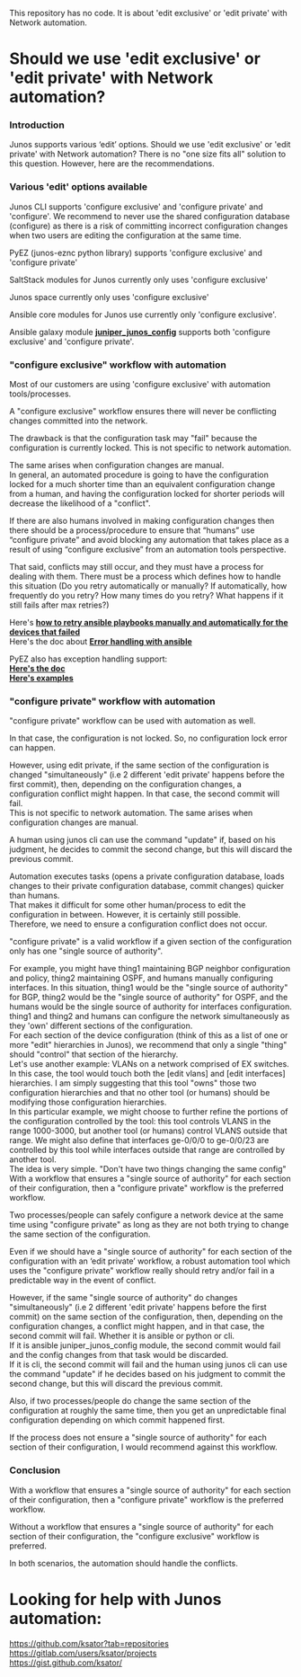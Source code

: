 This repository has no code. It is about 'edit exclusive' or 'edit private' with Network automation.

# Should we use 'edit exclusive' or 'edit private' with Network automation?  

### Introduction  
Junos supports various ‘edit’ options. Should we use 'edit exclusive' or 'edit private' with Network automation? There is no "one size fits all" solution to this question. However, here are the recommendations.  

### Various 'edit' options available 
 
Junos CLI supports 'configure exclusive' and 'configure private' and 'configure'. We recommend to never use the shared configuration database (configure) as there is a risk of committing incorrect configuration changes when two users are editing the configuration at the same time.  
 
PyEZ (junos-eznc python library) supports 'configure exclusive' and 'configure private'  

SaltStack modules for Junos currently only uses 'configure exclusive'  

Junos space currently only uses 'configure exclusive'  

Ansible core modules for Junos use currently only 'configure exclusive'.    

Ansible galaxy module [**juniper_junos_config**](http://junos-ansible-modules.readthedocs.io/en/2.0.1/juniper_junos_config.html) supports both 'configure exclusive' and 'configure private'.    
 
### "configure exclusive" workflow with automation

Most of our customers are using 'configure exclusive' with automation tools/processes.  

A "configure exclusive" workflow ensures there will never be conflicting changes committed into the network.  

The drawback is that the configuration task may "fail" because the configuration is currently locked. This is not specific to network automation.  

The same arises when configuration changes are manual.  
In general, an automated procedure is going to have the configuration locked for a much shorter time than an equivalent configuration change from a human, and having the configuration locked for shorter periods will decrease the likelihood of a "conflict".  

If there are also humans involved in making configuration changes then there should be a process/procedure to ensure that “humans” use “configure private” and avoid blocking any automation that takes place as a result of using “configure exclusive” from an automation tools perspective.  

That said, conflicts may still occur, and they must have a process for dealing with them. There must be a process which defines how to handle this situation (Do you retry automatically or manually? If automatically, how frequently do you retry? How many times do you retry? What happens if it still fails after max retries?) 

Here's [**how to retry ansible playbooks manually and automatically for the devices that failed**](https://github.com/ksator/EVPN_DCI_automation/wiki/how-to-retry-a-playbook-for-the-devices-that-failed)  
Here's the doc about [**Error handling with ansible**](http://docs.ansible.com/ansible/latest/playbooks_error_handling.html)   

PyEZ also has exception handling support:  
[**Here's the doc**](https://www.juniper.net/documentation/en_US/junos-pyez/topics/example/junos-pyez-program-configuration-data-loading-from-file.html)  
[**Here's examples**](https://github.com/ksator/python-training-for-network-engineers/tree/master/exceptions)    

### "configure private" workflow with automation

"configure private" workflow can be used with automation as well.   

In that case, the configuration is not locked. So, no configuration lock error can happen.      

However, using edit private, if the same section of the configuration is changed "simultaneously" (i.e 2 different 'edit private' happens before the first commit), then, depending on the configuration changes, a configuration conflict might happen. In that case, the second commit will fail.  
This is not specific to network automation. The same arises when configuration changes are manual.  

A human using junos cli can use the command "update" if, based on his judgment, he decides to commit the second change, but this will discard the previous commit.  

Automation executes tasks (opens a private configuration database, loads changes to their private configuration database, commit changes) quicker than humans.  
That makes it difficult for some other human/process to edit the configuration in between. 
However, it is certainly still possible.  
Therefore, we need to ensure a configuration conflict does not occur.  

"configure private" is a valid workflow if a given section of the configuration only has one "single source of authority".  

For example, you might have thing1 maintaining BGP neighbor configuration and policy, thing2 maintaining OSPF, and humans manually configuring interfaces. In this situation, thing1 would be the "single source of authority" for BGP, thing2 would be the "single source of authority" for OSPF, and the humans would be the single source of authority for interfaces configuration. thing1 and thing2 and humans can configure the network simultaneously as they 'own' different sections of the configuration.  
For each section of the device configuration (think of this as a list of one or more "edit" hierarchies in Junos), we recommend that only a single "thing" should "control" that section of the hierarchy.  
Let's use another example: VLANs on a network comprised of EX switches. In this case, the tool would touch both the [edit vlans] and [edit interfaces] hierarchies. I am simply suggesting that this tool "owns" those two configuration hierarchies and that no other tool (or humans) should be modifying those configuration hierarchies.  
In this particular example, we might choose to further refine the portions of the configuration controlled by the tool: this tool controls VLANS in the range 1000-3000, but another tool (or humans) control VLANS outside that range. We might also define that interfaces ge-0/0/0 to ge-0/0/23 are controlled by this tool while interfaces outside that range are controlled by another tool.  
The idea is very simple. "Don't have two things changing the same config"  
With a workflow that ensures a "single source of authority" for each section of their configuration, then a "configure private" workflow is the preferred workflow.  

Two processes/people can safely configure a network device at the same time using "configure private" as long as they are not both trying to change the same section of the configuration.  

Even if we should have a "single source of authority" for each section of the configuration with an ‘edit private’ workflow, a robust automation tool which uses the "configure private" workflow really should retry and/or fail in a predictable way in the event of conflict.  

However, if the same "single source of authority" do changes "simultaneously" (i.e 2 different 'edit private' happens before the first commit) on the same section of the configuration, then, depending on the configuration changes, a conflict might happen, and in that case, the second commit will fail. Whether it is ansible or python or cli.  
If it is ansible juniper_junos_config module, the second commit would fail and the config changes from that task would be discarded.  
If it is cli, the second commit will fail and the human using junos cli can use the command "update" if he decides based on his judgment to commit the second change, but this will discard the previous commit.  

Also, if two processes/people do change the same section of the configuration at roughly the same time, then you get an unpredictable final configuration depending on which commit happened first.  

If the process does not ensure a "single source of authority" for each section of their configuration, I would recommend against this workflow.  

### Conclusion

With a workflow that ensures a "single source of authority" for each section of their configuration, then a "configure private" workflow is the preferred workflow.  

Without a workflow that ensures a "single source of authority" for each section of their configuration, the "configure exclusive" workflow is preferred.   

In both scenarios, the automation should handle the conflicts.   

# Looking for help with Junos automation:

https://github.com/ksator?tab=repositories  
https://gitlab.com/users/ksator/projects  
https://gist.github.com/ksator/  
